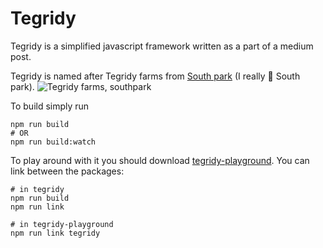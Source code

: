 # Tegridy

Tegridy is a simplified javascript framework written as a part of a medium post.

Tegridy is named after Tegridy farms from [South park](http://southpark.cc.com/) (I really 🧡 South park).
![Tegridy farms, southpark](https://vignette.wikia.nocookie.net/southpark/images/5/5f/Tegridy_Farms_Clean.png/revision/latest?cb=20181222070921)


To build simply run 
```
npm run build
# OR
npm run build:watch
```

To play around with it you should download [tegridy-playground](https://github.com/liron-navon/tegridy-playground).
You can link between the packages:

```
# in tegridy
npm run build
npm run link

# in tegridy-playground
npm run link tegridy
```
